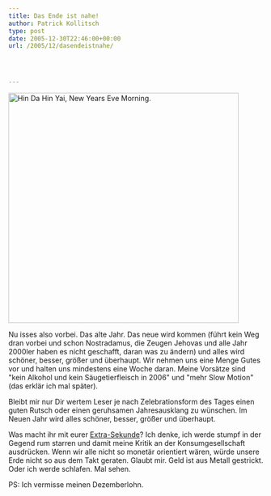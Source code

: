 ```yaml
---
title: Das Ende ist nahe!
author: Patrick Kollitsch
type: post
date: 2005-12-30T22:46:00+00:00
url: /2005/12/dasendeistnahe/




---
```

[<img width="455" src="//static.flickr.com/42/79628578_8368acd571.jpg" alt="Hin Da Hin Yai, New Years Eve Morning." />][1]

Nu isses also vorbei. Das alte Jahr. Das neue wird kommen (führt kein Weg dran vorbei und schon Nostradamus, die Zeugen Jehovas und alle Jahr 2000ler haben es nicht geschafft, daran was zu ändern) und alles wird schöner, besser, größer und überhaupt. Wir nehmen uns eine Menge Gutes vor und halten uns mindestens eine Woche daran. Meine Vorsätze sind "kein Alkohol und kein Säugetierfleisch in 2006" und "mehr Slow Motion" (das erklär ich mal später).

Bleibt mir nur Dir wertem Leser je nach Zelebrationsform des Tages einen guten Rutsch oder einen geruhsamen Jahresausklang zu wünschen. Im Neuen Jahr wird alles schöner, besser, größer und überhaupt.

Was macht ihr mit eurer [Extra-Sekunde][2]? Ich denke, ich werde stumpf in der Gegend rum starren und damit meine Kritik an der Konsumgesellschaft ausdrücken. Wenn wir alle nicht so monetär orientiert wären, würde unsere Erde nicht so aus dem Takt geraten. Glaubt mir. Geld ist aus Metall gestrickt. Oder ich werde schlafen. Mal sehen.

PS: Ich vermisse meinen Dezemberlohn.

 [1]: http://www.flickr.com/photos/schreibblogade/79628578/ "Hin Da Hin Yai, New Years Eve Morning."
 [2]: http://www.netzeitung.de/wissenschaft/374596.html
